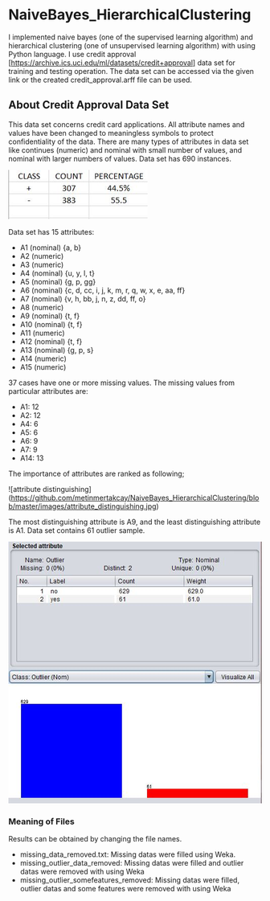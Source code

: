 # NaiveBayes_HierarchicalClustering
I implemented naive bayes (one of the supervised learning algorithm) and hierarchical clustering (one of unsupervised learning algorithm) with using Python language. I use credit approval [https://archive.ics.uci.edu/ml/datasets/credit+approval] data set for training and testing operation. The data set can be accessed via the given link or the created credit_approval.arff file can be used.

## About Credit Approval Data Set
This data set concerns credit card applications.  All attribute names and values have been changed to meaningless symbols to protect confidentiality of the data. There are many types of attributes in data set like continues (numeric) and nominal with small number of values, and nominal with larger numbers of values. Data set has 690 instances.

![class distribution](https://github.com/metinmertakcay/NaiveBayes_HierarchicalClustering/blob/master/images/class%20distribution.jpg)

Data set has 15 attributes:
* A1 (nominal) {a, b}
* A2 (numeric)
* A3 (numeric)
* A4 (nominal) {u, y, l, t}
* A5 (nominal) {g, p, gg}
* A6 (nominal) {c, d, cc, i, j, k, m, r, q, w, x, e, aa, ff}
* A7 (nominal) {v, h, bb, j, n, z, dd, ff, o}
* A8 (numeric)
* A9 (nominal) {t, f}
* A10 (nominal) {t, f}
* A11 (numeric)
* A12 (nominal) {t, f}
* A13 (nominal) {g, p, s}
* A14 (numeric)
* A15 (numeric)

37 cases have one or more missing values. The missing values from particular attributes are:
* A1: 12
* A2: 12
* A4: 6
* A5: 6
* A6: 9
* A7: 9
* A14: 13

The importance of attributes are ranked as following;

![attribute distinguishing]   (https://github.com/metinmertakcay/NaiveBayes_HierarchicalClustering/blob/master/images/attribute_distinguishing.jpg)

The most distinguishing attribute is A9, and the least distinguishing attribute is A1. Data set contains 61 outlier sample.

![outlier](https://github.com/metinmertakcay/NaiveBayes_HierarchicalClustering/blob/master/images/outlier.jpg)

### Meaning of Files
Results can be obtained by changing the file names.
* missing_data_removed.txt: Missing datas were filled using Weka.
* missing_outlier_data_removed: Missing datas were filled and outlier datas were removed with using Weka
* missing_outlier_somefeatures_removed: Missing datas were filled, outlier datas and some features were removed with using Weka

